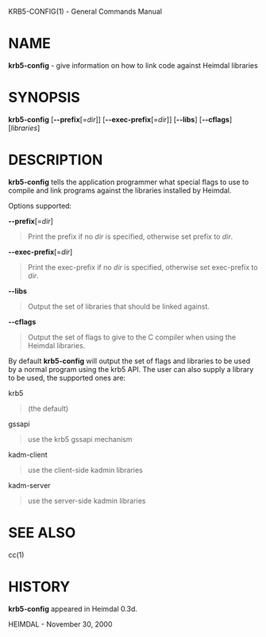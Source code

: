 KRB5-CONFIG(1) - General Commands Manual

# NAME

**krb5-config** - give information on how to link code against Heimdal libraries

# SYNOPSIS

**krb5-config**
\[**--prefix**\[=*dir*]]
\[**--exec-prefix**\[=*dir*]]
\[**--libs**]
\[**--cflags**]
\[*libraries*]

# DESCRIPTION

**krb5-config**
tells the application programmer what special flags to use to compile
and link programs against the libraries installed by Heimdal.

Options supported:

**--prefix**\[=*dir*]

> Print the prefix if no
> *dir*
> is specified, otherwise set prefix to
> *dir*.

**--exec-prefix**\[=*dir*]

> Print the exec-prefix if no
> *dir*
> is specified, otherwise set exec-prefix to
> *dir*.

**--libs**

> Output the set of libraries that should be linked against.

**--cflags**

> Output the set of flags to give to the C compiler when using the
> Heimdal libraries.

By default
**krb5-config**
will output the set of flags and libraries to be used by a normal
program using the krb5 API.  The user can also supply a library to be
used, the supported ones are:

krb5

> (the default)

gssapi

> use the krb5 gssapi mechanism

kadm-client

> use the client-side kadmin libraries

kadm-server

> use the server-side kadmin libraries

# SEE ALSO

cc(1)

# HISTORY

**krb5-config**
appeared in Heimdal 0.3d.

HEIMDAL - November 30, 2000
